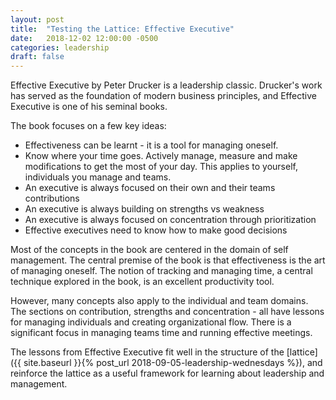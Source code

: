 ```yaml
---
layout: post
title:  "Testing the Lattice: Effective Executive"
date:   2018-12-02 12:00:00 -0500
categories: leadership
draft: false
---
```


Effective Executive by Peter Drucker is a leadership classic. Drucker's work has served as the foundation of modern business principles, and Effective Executive is one of his seminal books.

The book focuses on a few key ideas:
- Effectiveness can be learnt - it is a tool for managing oneself. 
- Know where your time goes. Actively manage, measure and make modifications to get the most of your day. This applies to yourself, individuals you manage and teams.
- An executive is always focused on their own and their teams contributions
- An executive is always building on strengths vs weakness
- An executive is always focused on concentration through prioritization
- Effective executives need to know how to make good decisions

Most of the concepts in the book are centered in the domain of self management. The central premise of the book is that effectiveness is the art of managing oneself. The notion of tracking and managing time, a central technique explored in the book, is an excellent productivity tool. 

However, many concepts also apply to the individual and team domains. The sections on contribution, strengths and concentration - all have lessons for managing individuals and creating organizational flow. There is a significant focus in managing teams time and running effective meetings.

The lessons from Effective Executive fit well in the structure of the [lattice]({{ site.baseurl }}{% post_url 2018-09-05-leadership-wednesdays %}), and reinforce the lattice as a useful framework for learning about leadership and management.